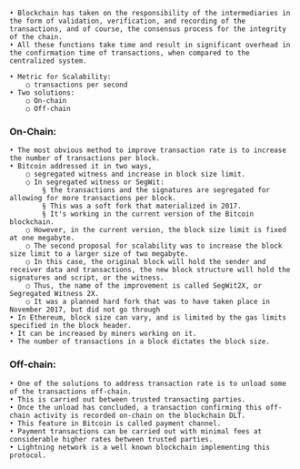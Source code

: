 	• Blockchain has taken on the responsibility of the intermediaries in the form of validation, verification, and recording of the transactions, and of course, the consensus process for the integrity of the chain. 
	• All these functions take time and result in significant overhead in the confirmation time of transactions, when compared to the centralized system.

	• Metric for Scalability: 
		○ transactions per second
	• Two solutions:
		○ On-chain
		○ Off-chain

### On-Chain:
	• The most obvious method to improve transaction rate is to increase the number of transactions per block. 
	• Bitcoin addressed it in two ways, 
		○ segregated witness and increase in block size limit. 
		○ In segregated witness or SegWit:
			§ the transactions and the signatures are segregated for allowing for more transactions per block. 
			§ This was a soft fork that materialized in 2017. 
			§ It's working in the current version of the Bitcoin blockchain. 
		○ However, in the current version, the block size limit is fixed at one megabyte. 
		○ The second proposal for scalability was to increase the block size limit to a larger size of two megabyte. 
		○ In this case, the original block will hold the sender and receiver data and transactions, the new block structure will hold the signatures and script, or the witness. 
		○ Thus, the name of the improvement is called SegWit2X, or Segregated Witness 2X. 
		○ It was a planned hard fork that was to have taken place in November 2017, but did not go through
	• In Ethereum, block size can vary, and is limited by the gas limits specified in the block header. 
	• It can be increased by miners working on it. 
	• The number of transactions in a block dictates the block size.

### Off-chain:
	• One of the solutions to address transaction rate is to unload some of the transactions off-chain. 
	• This is carried out between trusted transacting parties. 
	• Once the unload has concluded, a transaction confirming this off-chain activity is recorded on-chain on the blockchain DLT. 
	• This feature in Bitcoin is called payment channel. 
	• Payment transactions can be carried out with minimal fees at considerable higher rates between trusted parties. 
	• Lightning network is a well known blockchain implementing this protocol. 

